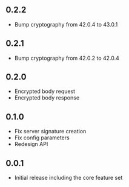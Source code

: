 0.2.2
--------
- Bump cryptography from 42.0.4 to 43.0.1

0.2.1
--------
- Bump cryptography from 42.0.2 to 42.0.4

0.2.0
--------
- Encrypted body request
- Encrypted body response

0.1.0
--------
- Fix server signature creation
- Fix config parameters
- Redesign API

0.0.1
--------
- Initial release including the core feature set
